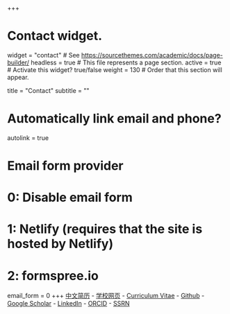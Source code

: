 +++
# Contact widget.
widget = "contact"  # See https://sourcethemes.com/academic/docs/page-builder/
headless = true  # This file represents a page section.
active = true  # Activate this widget? true/false
weight = 130  # Order that this section will appear.

title = "Contact"
subtitle = ""

# Automatically link email and phone?
autolink = true

# Email form provider
#   0: Disable email form
#   1: Netlify (requires that the site is hosted by Netlify)
#   2: formspree.io
email_form = 0
+++
[中文简历](files/cv/cv-chinese.pdf) - [学校网页](http://jt.hnu.edu.cn/info/1167/7011.htm) - [Curriculum Vitae](files/cv-xinhe/cv-xinhe.pdf) - [Github](https://github.com/xinhe97) - [Google Scholar](https://scholar.google.com/citations?user=qD8bY00AAAAJ&hl=en&authuser=2) - [LinkedIn](https://www.linkedin.com/in/xinhesean/) - [ORCID](https://orcid.org/0000-0002-2275-5215) - [SSRN](https://papers.ssrn.com/sol3/cf_dev/AbsByAuth.cfm?per_id=3071233) 